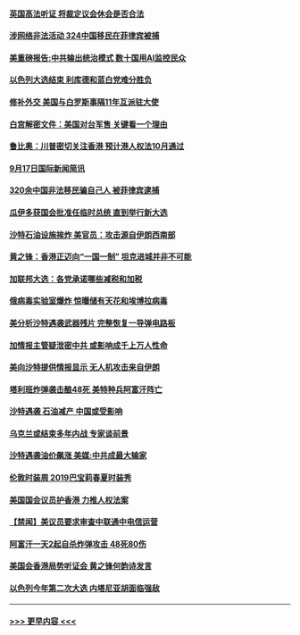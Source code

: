 #### [英国高法听证 将裁定议会休会是否合法](../pages/prog202/a102667455.md?t=09182111) 
#### [涉网络非法活动 324中国移民在菲律宾被捕](../pages/prog202/a102667360.md?t=09182111) 
#### [美重磅报告:中共输出统治模式 数十国用AI监控民众](../pages/prog202/a102667378.md?t=09182111) 
#### [以色列大选结束 利库德和蓝白党难分胜负](../pages/prog202/a102667373.md?t=09182111) 
#### [修补外交 美国与白罗斯事隔11年互派驻大使](../pages/prog202/a102667251.md?t=09182111) 
#### [白宫解密文件：美国对台军售 关键看一个理由](../pages/prog202/a102667257.md?t=09182111) 
#### [鲁比奥：川普密切关注香港 预计港人权法10月通过](../pages/prog202/a102667198.md?t=09182111) 
#### [9月17日国际新闻简讯](../pages/prog202/a102667237.md?t=09182111) 
#### [320余中国非法移民骗自己人 被菲律宾逮捕](../pages/prog202/a102667231.md?t=09182111) 
#### [瓜伊多获国会批准任临时总统 直到举行新大选](../pages/prog202/a102667129.md?t=09182111) 
#### [沙特石油设施挨炸 美官员：攻击源自伊朗西南部](../pages/prog202/a102667116.md?t=09182111) 
#### [黄之锋：香港正迈向“一国一制” 坦克进城并非不可能](../pages/prog202/a102667074.md?t=09182111) 
#### [加联邦大选：各党承诺哪些减税和加税](../pages/prog202/a102667021.md?t=09182111) 
#### [俄病毒实验室爆炸 惊曝储有天花和埃博拉病毒](../pages/prog202/a102667005.md?t=09182111) 
#### [美分析沙特遇袭武器残片 完整恢复一导弹电路板](../pages/prog202/a102666995.md?t=09182111) 
#### [加情报主管疑泄密中共 或影响成千上万人性命](../pages/prog202/a102666881.md?t=09182111) 
#### [美向沙特提供情报显示 无人机攻击来自伊朗](../pages/prog202/a102666971.md?t=09182111) 
#### [塔利班炸弹袭击酿48死 美特种兵阿富汗阵亡](../pages/prog202/a102666819.md?t=09182111) 
#### [沙特遇袭 石油减产 中国或受影响](../pages/prog202/a102666937.md?t=09182111) 
#### [乌克兰或结束多年内战 专家谈前景](../pages/prog202/a102666926.md?t=09182111) 
#### [沙特遇袭油价飙涨 美媒:中共成最大输家](../pages/prog202/a102666812.md?t=09182111) 
#### [伦敦时装周 2019巴宝莉春夏时装秀](../pages/prog202/a102666922.md?t=09182111) 
#### [美国国会议员护香港 力推人权法案](../pages/prog202/a102666896.md?t=09182111) 
#### [【禁闻】美议员要求审查中联通中电信运营](../pages/prog202/a102666888.md?t=09182111) 
#### [阿富汗一天2起自杀炸弹攻击 48死80伤](../pages/prog202/a102666827.md?t=09182111) 
#### [美国会香港局势听证会 黄之锋何韵诗发言](../pages/prog202/a102666748.md?t=09182111) 
#### [以色列今年第二次大选  内塔尼亚胡面临强敌](../pages/prog202/a102666742.md?t=09182111) 

----
#### [ >>> 更早内容 <<< ](../indexes/prog202-earlier.md)
